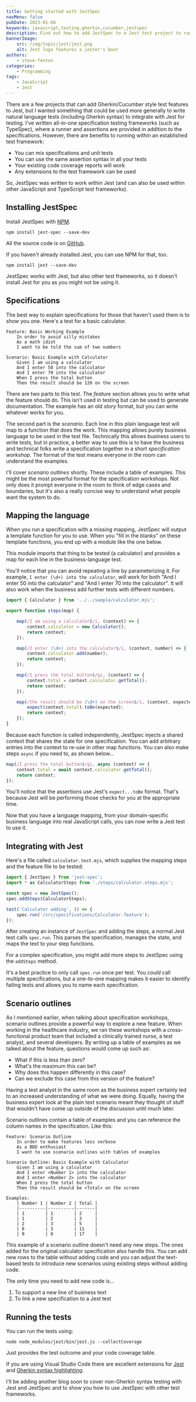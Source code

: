 ```yaml
---
title: Getting started with JestSpec
navMenu: false
pubDate: 2023-01-08
keywords: javascript,testing,gherkin,cucumber,jestspec
description: Find out how to add JestSpec to a Jest test project to run Gherkin specifications in your tests.
bannerImage:
    src: /img/topic/jest/jest.png
    alt: Jest logo features a jester's boot
authors:
    - steve-fenton
categories:
    - Programming
tags:
    - JavaScript
    - Jest
---
```


There are a few projects that can add Gherkin/Cucumber style test features to Jest, but I wanted something that could be used more generally to write natural language tests (including Gherkin syntax) to integrate with Jest for testing. I've written all-in-one specification testing frameworks (such as TypeSpec), where a runner and assertions are provided in addition to the specifications. However, there are benefits to running within an established test framework:

- You can mix specifications and unit tests
- You can use the same assertion syntax in all your tests
- Your existing code coverage reports will work
- Any extensions to the test framework can be used

So, JestSpec was written to work within Jest (and can also be used within other JavaScript and TypeScript test frameworks).

## Installing JestSpec

Install JestSpec with [NPM](https://www.npmjs.com/package/jest-spec).

```
npm install jest-spec --save-dev
```

All the source code is on [GitHub](https://github.com/Steve-Fenton/JestSpec).

If you haven't already installed Jest, you can use NPM for that, too.

```
npm install jest --save-dev
```

JestSpec works with Jest, but also other test frameworks, so it doesn't install Jest for you as you might not be using it.

## Specifications

The best way to explain specifications for those that haven't used them is to show you one. Here's a test for a basic calculator.

```gherkin
Feature: Basic Working Example
    In order to avoid silly mistakes
    As a math idiot
    I want to be told the sum of two numbers

Scenario: Basic Example with Calculator
    Given I am using a calculator
    And I enter 50 into the calculator
    And I enter 70 into the calculator
    When I press the total button
    Then the result should be 120 on the screen
```

There are two parts to this test. The *feature* section allows you to write what the feature should do. This isn't used in testing but can be used to generate documentation. The example has an old *story* format, but you can write whatever works for you.

The second part is the *scenario*. Each line in this plain language test will map to a function that does the work. This mapping allows purely business language to be used in the test file. Technically this allows business users to write tests, but in practice, a better way to use this is to have the business and technical folks write a specification together in a short *specification workshop*. The format of the test means everyone in the room can understand the examples.

I'll cover *scenario outlines* shortly. These include a table of examples. This might be the most powerful format for the specification workshops. Not only does it prompt everyone in the room to think of edge cases and boundaries, but it's also a really concise way to understand what people want the system to do.

## Mapping the language

When you run a specification with a missing mapping, JestSpec will output a template function for you to use. When you "fill in the blanks" on these template functions, you end up with a module like the one below.

This module imports that thing to be tested (a calculator) and provides a map for each line in the business-language test.

You'll notice that you can avoid repeating a line by parameterizing it. For example, `I enter (\d+) into the calculator`, will work for both "And I enter 50 into the calculator" and "And I enter 70 into the calculator". It will also work when the business add further tests with different numbers.

```javascript
import { Calculator } from '../../sample/calculator.mjs';

export function steps(map) {

    map(/I am using a calculator$/i, (context) => {
        context.calculator = new Calculator();
        return context;
    });

    map(/I enter (\d+) into the calculator$/i, (context, number) => {
        context.calculator.add(number);
        return context;
    });

    map(/I press the total button$/gi, (context) => {
        context.total = context.calculator.getTotal();
        return context;
    });

    map(/the result should be (\d+) on the screen$/i, (context, expected) => {
        expect(context.total).toBe(expected);
        return context;
    });
}
```

Because each function is called independently, JestSpec injects a shared context that shares the state for one specification. You can add arbitrary entries into the context to re-use in other map functions. You can also make steps `async` if you need to, as shown below...

```javascript
map(/I press the total button$/gi, async (context) => {
    context.total = await context.calculator.getTotal();
    return context;
});
```

You'll notice that the assertions use Jest's `expect...toBe` format. That's because Jest will be performing those checks for you at the appropriate time.

Now that you have a language mapping, from your domain-specific business language into real JavaScript calls, you can now write a Jest test to use it.

## Integrating with Jest

Here's a file called `calculator.test.mjs`, which supplies the mapping steps and the feature file to be tested:

```javascript
import { JestSpec } from 'jest-spec';
import * as CalculatorSteps from './steps/calculator.steps.mjs';

const spec = new JestSpec();
spec.addSteps(CalculatorSteps);

test('Calculator adding', () => {
    spec.run('/src/specifications/Calculator.feature');
});
```

After creating an instance of `JestSpec` and adding the steps, a normal Jest test calls `spec.run`. This parses the specification, manages the state, and maps the text to your step functions.

For a complex specification, you might add more steps to JestSpec using the `addSteps` method.

It's a best practice to only call `spec.run` once per test. You *could* call multiple specifications, but a one-to-one mapping makes it easier to identify failing tests and allows you to name each specification.

## Scenario outlines

As I mentioned earlier, when talking about specification workshops, scenario outlines provide a powerful way to explore a new feature. When working in the healthcare industry, we ran these workshops with a cross-functional product team that included a clinically trained nurse, a test analyst, and several developers. By writing up a table of examples as we talked about the feature, questions would come up such as:

-  What if this is less than zero?
-  What's the maximum this can be?
-  Why does this happen differently in this case?
-  Can we exclude this case from this version of the feature?

Having a test analyst in the same room as the business expert certainly led to an increased understanding of what we were doing. Equally, having the business expert look at the plain text scenario meant they thought of stuff that wouldn't have come up outside of the discussion until much later.

Scenario outlines contain a table of examples and you can reference the column names in the specification. Like this:

```gherkin
Feature: Scenario Outline
    In order to make features less verbose
    As a BDD enthusiast
    I want to use scenario outlines with tables of examples

Scenario Outline: Basic Example with Calculator
    Given I am using a calculator
    And I enter <Number 1> into the calculator
    And I enter <Number 2> into the calculator
    When I press the total button
    Then the result should be <Total> on the screen

Examples:
    | Number 1 | Number 2 | Total |
    |----------|----------|-------|
    | 1        | 1        | 2     |
    | 1        | 2        | 3     |
    | 2        | 3        | 5     |
    | 8        | 3        | 11    |
    | 9        | 8        | 17    |
```

This example of a scenario outline doesn't need any new steps. The ones added for the original calculator specification also handle this. You can add new rows to the table without adding code and you can adjust the text-based tests to introduce new scenarios using existing steps without adding code.

The only time you need to add new code is...

1. To support a new line of business text
2. To link a new specification to a Jest test

## Running the tests

You can run the tests using:

```
node node_modules/jest/bin/jest.js --collectCoverage
```

Just provides the test outcome and your code coverage table.

If you are using Visual Studio Code there are excellent extensions for [Jest](https://marketplace.visualstudio.com/items?itemName=Orta.vscode-jest) and [Gherkin syntax highlighting](https://marketplace.visualstudio.com/items?itemName=Blodwynn.featurehighlight).

I'll be adding another blog soon to cover non-Gherkin syntax testing with Jest and JestSpec and to show you how to use JestSpec with other test frameworks.